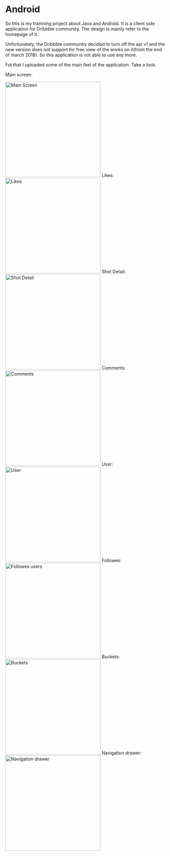 # Android
So this is my trainning project about Java and Android.
It is a client side application for Dribbble community.
The design is mainly refer to the homepage of it.

Unfortunately, the Dribbble community decided to turn off the api v1 and the new version does not support
for free view of the works on it(from the end of march 2018).
So this application is not able to use any more.

Fot that I uploaded some of the main feel of the application.
Take a look.

Main screen:


<img src="https://github.com/ZhangFreeman/Android/blob/master/images/main.png" alt="Main Screen" width="300"/>
Likes:


<img src="https://github.com/ZhangFreeman/Android/blob/master/images/likes.png" alt="Likes" width="300"/>
Shot Detail:


<img src="https://github.com/ZhangFreeman/Android/blob/master/images/shot_detail.png" alt="Shot Detail" width="300"/>
Comments:
<br>
<img src="https://github.com/ZhangFreeman/Android/blob/master/images/comments.png" alt="Comments" width="300"/>
User:
<br>
<img src="https://github.com/ZhangFreeman/Android/blob/master/images/user.png" alt="User" width="300"/>
Followes:
<br>
<img src="https://github.com/ZhangFreeman/Android/blob/master/images/followed.png" alt="Followes users" width="300"/>
Buckets:
<br>
<img src="https://github.com/ZhangFreeman/Android/blob/master/images/buckets.png" alt="Buckets" width="300"/>
Navigation drawer:
<br>
<img src="https://github.com/ZhangFreeman/Android/blob/master/images/navigation_drawer.png" alt="Navigation drawer" width="300"/>
